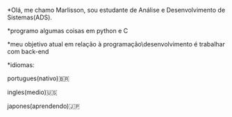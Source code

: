 *Olá, me chamo Marlisson, sou estudante de Análise e Desenvolvimento de Sistemas(ADS).

*programo algumas coisas em python e C

*meu objetivo atual em relação à programação\desenvolvimento é trabalhar com back-end

*idiomas:

portugues(nativo)🇧🇷

ingles(medio)🇺🇸

japones(aprendendo)🇯🇵

